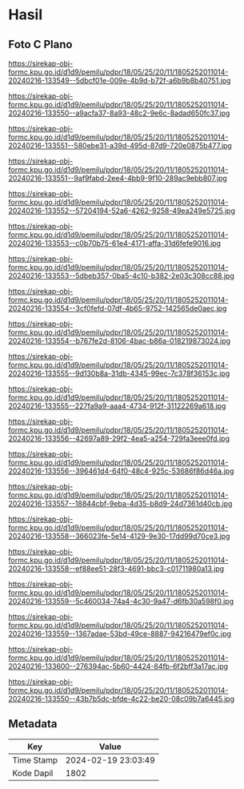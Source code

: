 # Hasil

## Foto C Plano

https://sirekap-obj-formc.kpu.go.id/d1d9/pemilu/pdpr/18/05/25/20/11/1805252011014-20240216-133549--5dbcf01e-009e-4b9d-b72f-a6b9b8b40751.jpg

https://sirekap-obj-formc.kpu.go.id/d1d9/pemilu/pdpr/18/05/25/20/11/1805252011014-20240216-133550--a9acfa37-8a93-48c2-9e6c-8adad650fc37.jpg

https://sirekap-obj-formc.kpu.go.id/d1d9/pemilu/pdpr/18/05/25/20/11/1805252011014-20240216-133551--580ebe31-a39d-495d-87d9-720e0875b477.jpg

https://sirekap-obj-formc.kpu.go.id/d1d9/pemilu/pdpr/18/05/25/20/11/1805252011014-20240216-133551--9af9fabd-2ee4-4bb9-9f10-289ac9ebb807.jpg

https://sirekap-obj-formc.kpu.go.id/d1d9/pemilu/pdpr/18/05/25/20/11/1805252011014-20240216-133552--57204194-52a6-4262-9258-49ea249e5725.jpg

https://sirekap-obj-formc.kpu.go.id/d1d9/pemilu/pdpr/18/05/25/20/11/1805252011014-20240216-133553--c0b70b75-61e4-4171-affa-31d6fefe9016.jpg

https://sirekap-obj-formc.kpu.go.id/d1d9/pemilu/pdpr/18/05/25/20/11/1805252011014-20240216-133553--5dbeb357-0ba5-4c10-b382-2e03c308cc88.jpg

https://sirekap-obj-formc.kpu.go.id/d1d9/pemilu/pdpr/18/05/25/20/11/1805252011014-20240216-133554--3cf0fefd-07df-4b65-9752-142565de0aec.jpg

https://sirekap-obj-formc.kpu.go.id/d1d9/pemilu/pdpr/18/05/25/20/11/1805252011014-20240216-133554--b767fe2d-8106-4bac-b86a-018219873024.jpg

https://sirekap-obj-formc.kpu.go.id/d1d9/pemilu/pdpr/18/05/25/20/11/1805252011014-20240216-133555--9d130b8a-31db-4345-99ec-7c378f36153c.jpg

https://sirekap-obj-formc.kpu.go.id/d1d9/pemilu/pdpr/18/05/25/20/11/1805252011014-20240216-133555--227fa9a9-aaa4-4734-912f-31122269a618.jpg

https://sirekap-obj-formc.kpu.go.id/d1d9/pemilu/pdpr/18/05/25/20/11/1805252011014-20240216-133556--42697a89-29f2-4ea5-a254-729fa3eee0fd.jpg

https://sirekap-obj-formc.kpu.go.id/d1d9/pemilu/pdpr/18/05/25/20/11/1805252011014-20240216-133556--396461d4-64f0-48c4-925c-53686f86d46a.jpg

https://sirekap-obj-formc.kpu.go.id/d1d9/pemilu/pdpr/18/05/25/20/11/1805252011014-20240216-133557--18844cbf-9eba-4d35-b8d9-24d7361d40cb.jpg

https://sirekap-obj-formc.kpu.go.id/d1d9/pemilu/pdpr/18/05/25/20/11/1805252011014-20240216-133558--366023fe-5e14-4129-9e30-17dd99d70ce3.jpg

https://sirekap-obj-formc.kpu.go.id/d1d9/pemilu/pdpr/18/05/25/20/11/1805252011014-20240216-133558--ef88ee51-28f3-4691-bbc3-c01711980a13.jpg

https://sirekap-obj-formc.kpu.go.id/d1d9/pemilu/pdpr/18/05/25/20/11/1805252011014-20240216-133559--5c460034-74a4-4c30-9a47-d6fb30a598f0.jpg

https://sirekap-obj-formc.kpu.go.id/d1d9/pemilu/pdpr/18/05/25/20/11/1805252011014-20240216-133559--1367adae-53bd-49ce-8887-94216479ef0c.jpg

https://sirekap-obj-formc.kpu.go.id/d1d9/pemilu/pdpr/18/05/25/20/11/1805252011014-20240216-133600--276394ac-5b60-4424-84fb-6f2bff3a17ac.jpg

https://sirekap-obj-formc.kpu.go.id/d1d9/pemilu/pdpr/18/05/25/20/11/1805252011014-20240216-133550--43b7b5dc-bfde-4c22-be20-08c09b7a6445.jpg


## Metadata

| Key        | Value               |
| ---------- | ------------------- |
| Time Stamp | 2024-02-19 23:03:49 |
| Kode Dapil | 1802                |



